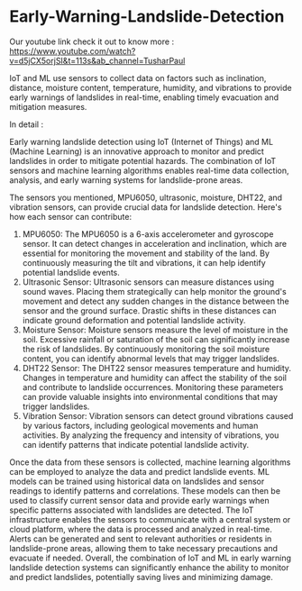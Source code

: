 # Early-Warning-Landslide-Detection

Our youtube link check it out to know more : https://www.youtube.com/watch?v=d5jCX5orjSI&t=113s&ab_channel=TusharPaul

IoT and ML use sensors to collect data on factors such as inclination, distance, moisture content, temperature, humidity, and vibrations to provide early warnings of landslides in real-time, enabling timely evacuation and mitigation measures.


In detail :

Early warning landslide detection using IoT (Internet of Things) and ML (Machine Learning) is an innovative approach to monitor and predict landslides in order to mitigate potential hazards. The combination of IoT sensors and machine learning algorithms enables real-time data collection, analysis, and early warning systems for landslide-prone areas.

The sensors you mentioned, MPU6050, ultrasonic, moisture, DHT22, and vibration sensors, can provide crucial data for landslide detection. Here's how each sensor can contribute:

1.	MPU6050: The MPU6050 is a 6-axis accelerometer and gyroscope sensor. It can detect changes in acceleration and inclination, which are essential for monitoring the movement and stability of the land. By continuously measuring the tilt and vibrations, it can help identify potential landslide events.
2.	Ultrasonic Sensor: Ultrasonic sensors can measure distances using sound waves. Placing them strategically can help monitor the ground's movement and detect any sudden changes in the distance between the sensor and the ground surface. Drastic shifts in these distances can indicate ground deformation and potential landslide activity.
3.	Moisture Sensor: Moisture sensors measure the level of moisture in the soil. Excessive rainfall or saturation of the soil can significantly increase the risk of landslides. By continuously monitoring the soil moisture content, you can identify abnormal levels that may trigger landslides.
4.	DHT22 Sensor: The DHT22 sensor measures temperature and humidity. Changes in temperature and humidity can affect the stability of the soil and contribute to landslide occurrences. Monitoring these parameters can provide valuable insights into environmental conditions that may trigger landslides.
5.	Vibration Sensor: Vibration sensors can detect ground vibrations caused by various factors, including geological movements and human activities. By analyzing the frequency and intensity of vibrations, you can identify patterns that indicate potential landslide activity.

Once the data from these sensors is collected, machine learning algorithms can be employed to analyze the data and predict landslide events. ML models can be trained using historical data on landslides and sensor readings to identify patterns and correlations. These models can then be used to classify current sensor data and provide early warnings when specific patterns associated with landslides are detected.
The IoT infrastructure enables the sensors to communicate with a central system or cloud platform, where the data is processed and analyzed in real-time. Alerts can be generated and sent to relevant authorities or residents in landslide-prone areas, allowing them to take necessary precautions and evacuate if needed.
Overall, the combination of IoT and ML in early warning landslide detection systems can significantly enhance the ability to monitor and predict landslides, potentially saving lives and minimizing damage.

